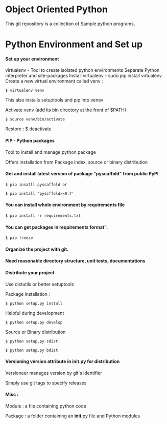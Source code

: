 # Object Oriented Python
This git repository is a collection of Sample python programs.

# Python Environment and Set up

#### Set up your environment 

 virtualenv - Tool to create isolated python environments 
 Separate Python interpreter and site-packages 
 Install virtualenv - sudo pip install virtualenv 
 Create a new virtual environment called venv :  

```
$ virtualenv venv 
```
This also installs setuptools and pip into venev 

Activate venv (add its bin directory at the front of $PATH) 

```
$ source venv/bin/activate 
```
                    
Restore : $ deactivate 

#### PIP -  Python packages 

Tool to install and manage python package 

Offers installation from Package index, source or binary distribution 

#### Get and install latest version of package "pyscaffold" from public PyPI 

```
$ pip insatll pyscaffold or 

$ pip install 'pyscffold>=0.7' 
```

#### You can install whole environment by requirements file 
```
$ pip install -r requirements.txt 
```

#### You can get packages in requirements format". 
```
$ pip freeze 
```

#### Organize the project with git. 

#### Need reasonable directory structure, unit tests, documentations 

#### Distribute your project 

Use distutils or better setuptools 

Package installation :  
```
$ python setup.py install 
```

Helpful during development 
```
$ python setup.py develop 
```
Source or Binary distribution 
```
$ python setup.py sdist 

$ python setup.py bdist 
```
#### Versioning __version__ attribute in __init__.py for distribution 

Versioneer manages version by git's identifier 

Simply use git tags to specify releases 


 

#### Misc : 

Module : a file containing python code 

Package : a folder containing an __init__.py file and Python modules 

 
